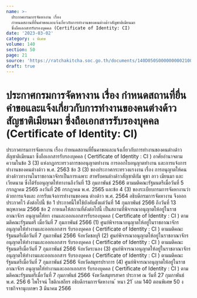 ```yaml
---
name: >-
  ประกาศกรมการจัดหางาน เรื่อง
  กำหนดสถานที่ยื่นคำขอและแจ้งเกี่ยวกับการทำงานของคนต่างด้าวสัญชาติเมียนมา
  ซึ่งถือเอกสารรับรองบุคคล (Certificate of Identity: CI)
date: '2023-03-02'
category: ง พิเศษ
volume: 140
section: 50
page: 21
source: 'https://ratchakitcha.soc.go.th/documents/140D050S0000000002100.pdf'
draft: true
---
```


# ประกาศกรมการจัดหางาน เรื่อง กำหนดสถานที่ยื่นคำขอและแจ้งเกี่ยวกับการทำงานของคนต่างด้าวสัญชาติเมียนมา ซึ่งถือเอกสารรับรองบุคคล (Certificate of Identity: CI)

ประกาศกรมการจัดหางาน เรื่อง กำหนดสถานที่ยื่นคาขอและแจ้งเกี่ยวกับการทำงานของคนต่างด้าวสัญชาติเมียนมา ซึ่งถือเอกสารรับรองบุคคล ( Certificate of Identity : CI ) อาศัยอำนาจตามความในข้อ 3 (3) แห่งกฎกระทรวงการขออนุญาตทำงาน การออกใบอนุญาตทำงาน และการแจ้งการทำงานของคนต่างด้าว พ.ศ. 2563 ข้อ 3 (3) ของประกาศกระทรวงแรงงาน เรื่อง การอนุญาตให้คนต่างด้าวทางานในราชอาณาจักรเป็นการเฉพาะ สาหรับคนต่างด้าวสัญชาติกัม พูชา ลาว เมียนมา และเวียดนาม ซึ่งได้รับอนุญาตให้ทางานถึงวันที่ 13 กุมภาพันธ์ 2566 ตามมติคณะรัฐมนตรีเมื่อวันที่ 5 กรกฎาคม 2565 ลงวันที่ 26 กรกฎาคม พ.ศ. 2565 และข้อ 4 (3) ของระเบียบกรมการจัดหางานว่าด้วยการแจ้งและ การรับแจ้งการทำงานของคน ต่างด้าว พ.ศ. 2564 อธิบดีกรมการจัดหางาน จึงออกประกาศไว้ ดังต่อไปนี้ ข้อ 1 ประกาศนี้ให้ใช้บังคับตั้งแต่วันที่ 14 กุมภาพันธ์ 2566 ถึงวันที่ 13 พฤษภาคม 2566 ข้อ 2 กาหนดให้สถานที่ดังต่อไปนี้ เป็นสถานที่พิจารณาอนุญาตให้อยู่ในราชอาณาจักร อนุญาตให้ทา งานและออกเอกสารรับรองบุคคล ( Certificate of Identity : CI ) ตามมติคณะรัฐมนตรี เมื่อวันที่ 7 กุมภาพันธ์ 2566 (1) ศูนย์พิจารณาอนุญาตให้อยู่ในราชอาณาจักร อนุญาตให้ทำงานและออกเอกสาร รับรองบุคคล ( Certificate of Identity : CI ) ตามมติคณะรัฐมนตรีเมื่อวันที่ 7 กุมภาพันธ์ 2566 จังหวัดชลบุรี (2) ศูนย์พิจารณาอนุญาตให้อยู่ในราชอาณาจักร อนุญาตให้ทำงานและออกเอกสาร รับรองบุคคล ( Certificate of Identity : CI ) ตามมติคณะรัฐมนตรีเมื่อวันที่ 7 กุมภาพันธ์ 2566 จังหวัดระนอง (3) ศูนย์พิจารณาอนุญาตให้อยู่ในราชอาณาจักร อนุญาตให้ทำงานและออกเอกสาร รับรองบุคคล ( Certificate of Identity : CI ) ตามมติคณะรัฐมนตรีเมื่อวันที่ 7 กุมภาพันธ์ 2566 จังหวัดสมุทรปราการ (4) ศูนย์พิจารณาอนุญาตให้อยู่ในราชอาณาจักร อนุญาตให้ทำงานและออกเอกสาร รับรองบุคคล ( Certificate of Identity : CI ) ตามมติคณะรัฐมนตรีเมื่อวันที่ 7 กุมภาพันธ์ 2566 จังหวัดสมุทรสาคร ประกาศ ณ วันที่ 27 กุมภาพันธ์ พ.ศ. 256 6 ไพโรจน์ โชติกเสถียร อธิบดีกรมการจัดหางาน ้ หนา 21 ่ เลม 140 ตอนพิเศษ 50 ง ราชกิจจานุเบกษา 3 มีนาคม 2566
